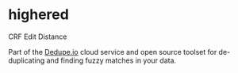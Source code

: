 # highered
CRF Edit Distance

Part of the [Dedupe.io](https://dedupe.io/) cloud service and open source toolset for de-duplicating and finding fuzzy matches in your data.
